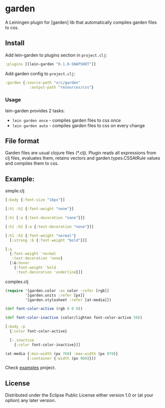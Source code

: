 # garden

A Leiningen plugin for [garden] lib that automatically compiles garden files to css.

## Install

Add lein-garden to plugins section in `project.clj`:

```clojure
:plugins [[lein-garden "0.1.0-SNAPSHOT"]]
```

Add garden config to `project.clj`:

```clojure
:garden {:source-path "src/garden"
           :output-path "resources/css"}
```

### Usage

lein-garden provides 2 tasks: 

* `lein garden once` - compiles garden files to css once
* `lein garden auto` - compiles garden files to css on every change

## File format

Garden files are usual clojure files (*.clj). Plugin reads all expressions from clj files, evaluates them, retains vectors and garden.types.CSSAtRule values and compiles them to css.

## Example:

simple.clj
```clojure
[:body {:font-size "16px"}]

[:h1 :h2 {:font-weight "none"}]

[:h1 [:a {:text-decoration "none"}]]

[:h1 :h2 [:a {:text-decoration "none"}]]

[:h1 :h2 {:font-weight "normal"}
  [:strong :b {:font-weight "bold"}]]

[:a
  {:font-weight 'normal
   :text-decoration 'none}
  [:&:hover
    {:font-weight 'bold
     :text-decoration 'underline}]]
```

complex.clj
```clojure
(require '[garden.color :as color :refer [rgb]]
         '[garden.units :refer [px]]
         '[garden.stylesheet :refer [at-media]])

(def font-color-active (rgb 0 0 0))

(def font-color-inactive (color/lighten font-color-active 50))

[:body :p
  {:color font-color-active}

  [:.inactive
    {:color font-color-inactive}]]

(at-media {:min-width (px 768) :max-width (px 979)}
          [:container {:width (px 960)}])
```

Check [examples](https://github.com/nbeloglazov/lein-garden/tree/master/examples) project.

## License


Distributed under the Eclipse Public License either version 1.0 or (at
your option) any later version.
